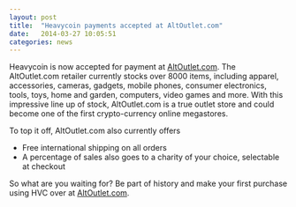 ```yaml
---
layout: post
title:  "Heavycoin payments accepted at AltOutlet.com"
date:   2014-03-27 10:05:51
categories: news
---
```


<p>
  Heavycoin is now accepted for payment at <a
  href="https://altoutlet.com/hvc">AltOutlet.com</a>.  The
  AltOutlet.com retailer currently stocks over 8000 items, including
  apparel, accessories, cameras, gadgets, mobile phones, consumer
  electronics, tools, toys, home and garden, computers, video games
  and more.  With this impressive line up of stock, AltOutlet.com is a true
  outlet store and could become one of the first crypto-currency
  online megastores.
</p>



<p>
  To top it off, AltOutlet.com also currently offers
</p>
<ul>
<li>Free international shipping on all orders</li>
<li>A percentage of sales also goes to a charity of your choice, selectable at checkout</li>
</ul>

<p> So what are you waiting for?  Be part of history and make your
first purchase using HVC over at <a
href="https://altoutlet.com/hvc">AltOutlet.com</a>.
</p>
